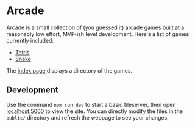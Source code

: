 # Arcade

Arcade is a small collection of (you guessed it) arcade games built at a
reasonably low effort, MVP-ish level development. Here's a list of games
currently included:

* [Tetris](https://arcade.motoroco.co/tetris)
* [Snake](https://arcade.motoroco.co/snake)

The [index page](https://arcade.motoroco.co) displays a directory of the games.

## Development

Use the command `npm run dev` to start a basic fileserver, then open
[localhost:5000](http://localhost:5000) to view the site. You can directly
modify the files in the `public/` directory and refresh the webpage to
see your changes.

